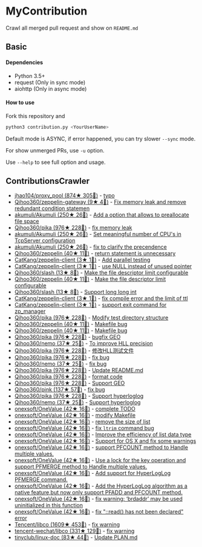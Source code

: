 
# MyContribution

Crawl all merged pull request and show on `README.md`

## Basic

#### Dependencies

 - Python 3.5+
 - request (Only in sync mode)
 - aiohttp (Only in async mode)

#### How to use

Fork this repository and 

```bash
python3 contribution.py <YourUserName>
```

Default mode is ASYNC, if error happened, you can try slower `--sync` mode.

For show unmerged PRs, use `-u` option.

Use `--help` to see full option and usage.

## ContributionsCrawler

- [jhao104/proxy_pool (874★ 305🍴)](https://github.com/jhao104/proxy_pool) - [typo](https://github.com/jhao104/proxy_pool/pulls/42)
- [Qihoo360/zeppelin-gateway (9★ 4🍴)](https://github.com/Qihoo360/zeppelin-gateway) - [Fix memory leak and remove redundant condition statemen](https://github.com/Qihoo360/zeppelin-gateway/pulls/1)
- [akumuli/Akumuli (250★ 26🍴)](https://github.com/akumuli/Akumuli) - [Add a option that allows to preallocate file space](https://github.com/akumuli/Akumuli/pulls/185)
- [Qihoo360/pika (976★ 228🍴)](https://github.com/Qihoo360/pika) - [fix memory leak](https://github.com/Qihoo360/pika/pulls/98)
- [akumuli/Akumuli (250★ 26🍴)](https://github.com/akumuli/Akumuli) - [Set meaningful number of CPU's in TcpServer configuration](https://github.com/akumuli/Akumuli/pulls/184)
- [akumuli/Akumuli (250★ 26🍴)](https://github.com/akumuli/Akumuli) - [fix to clarify the precendence](https://github.com/akumuli/Akumuli/pulls/182)
- [Qihoo360/zeppelin (40★ 11🍴)](https://github.com/Qihoo360/zeppelin) - [return statement is unnecessary](https://github.com/Qihoo360/zeppelin/pulls/6)
- [CatKang/zeppelin-client (3★ 1🍴)](https://github.com/CatKang/zeppelin-client) - [Add parallel testing](https://github.com/CatKang/zeppelin-client/pulls/4)
- [CatKang/zeppelin-client (3★ 1🍴)](https://github.com/CatKang/zeppelin-client) - [use NULL instead of unused pointer](https://github.com/CatKang/zeppelin-client/pulls/3)
- [Qihoo360/slash (13★ 8🍴)](https://github.com/Qihoo360/slash) - [Make the file descriptor limit configurable](https://github.com/Qihoo360/slash/pulls/3)
- [Qihoo360/zeppelin (40★ 11🍴)](https://github.com/Qihoo360/zeppelin) - [Make the file descriptor limit configurable](https://github.com/Qihoo360/zeppelin/pulls/5)
- [Qihoo360/slash (13★ 8🍴)](https://github.com/Qihoo360/slash) - [Support long long int](https://github.com/Qihoo360/slash/pulls/2)
- [CatKang/zeppelin-client (3★ 1🍴)](https://github.com/CatKang/zeppelin-client) - [fix compile error and the limit of ttl](https://github.com/CatKang/zeppelin-client/pulls/2)
- [CatKang/zeppelin-client (3★ 1🍴)](https://github.com/CatKang/zeppelin-client) - [support exit command for zp_manager](https://github.com/CatKang/zeppelin-client/pulls/1)
- [Qihoo360/pika (976★ 228🍴)](https://github.com/Qihoo360/pika) - [Modify test directory structure](https://github.com/Qihoo360/pika/pulls/90)
- [Qihoo360/zeppelin (40★ 11🍴)](https://github.com/Qihoo360/zeppelin) - [Makefile bug](https://github.com/Qihoo360/zeppelin/pulls/4)
- [Qihoo360/zeppelin (40★ 11🍴)](https://github.com/Qihoo360/zeppelin) - [Makefile bug](https://github.com/Qihoo360/zeppelin/pulls/3)
- [Qihoo360/pika (976★ 228🍴)](https://github.com/Qihoo360/pika) - [bugfix GEO](https://github.com/Qihoo360/pika/pulls/77)
- [Qihoo360/nemo (37★ 25🍴)](https://github.com/Qihoo360/nemo) - [To improve HLL precision](https://github.com/Qihoo360/nemo/pulls/8)
- [Qihoo360/pika (976★ 228🍴)](https://github.com/Qihoo360/pika) - [修改HLL测试文件](https://github.com/Qihoo360/pika/pulls/74)
- [Qihoo360/pika (976★ 228🍴)](https://github.com/Qihoo360/pika) - [fix bug](https://github.com/Qihoo360/pika/pulls/72)
- [Qihoo360/nemo (37★ 25🍴)](https://github.com/Qihoo360/nemo) - [fix bug](https://github.com/Qihoo360/nemo/pulls/7)
- [Qihoo360/pika (976★ 228🍴)](https://github.com/Qihoo360/pika) - [Update README.md](https://github.com/Qihoo360/pika/pulls/71)
- [Qihoo360/pika (976★ 228🍴)](https://github.com/Qihoo360/pika) - [format code](https://github.com/Qihoo360/pika/pulls/66)
- [Qihoo360/pika (976★ 228🍴)](https://github.com/Qihoo360/pika) - [Support GEO](https://github.com/Qihoo360/pika/pulls/59)
- [Qihoo360/pink (137★ 57🍴)](https://github.com/Qihoo360/pink) - [fix bug](https://github.com/Qihoo360/pink/pulls/3)
- [Qihoo360/pika (976★ 228🍴)](https://github.com/Qihoo360/pika) - [Support hyperloglog](https://github.com/Qihoo360/pika/pulls/56)
- [Qihoo360/nemo (37★ 25🍴)](https://github.com/Qihoo360/nemo) - [Support hyperloglog](https://github.com/Qihoo360/nemo/pulls/6)
- [onexsoft/OneValue (42★ 16🍴)](https://github.com/onexsoft/OneValue) - [complete TODO](https://github.com/onexsoft/OneValue/pulls/21)
- [onexsoft/OneValue (42★ 16🍴)](https://github.com/onexsoft/OneValue) - [modify Makefile](https://github.com/onexsoft/OneValue/pulls/20)
- [onexsoft/OneValue (42★ 16🍴)](https://github.com/onexsoft/OneValue) - [remove the size of list](https://github.com/onexsoft/OneValue/pulls/19)
- [onexsoft/OneValue (42★ 16🍴)](https://github.com/onexsoft/OneValue) - [fix `ltrim` command bug](https://github.com/onexsoft/OneValue/pulls/17)
- [onexsoft/OneValue (42★ 16🍴)](https://github.com/onexsoft/OneValue) - [Improve the efficiency of list data type](https://github.com/onexsoft/OneValue/pulls/16)
- [onexsoft/OneValue (42★ 16🍴)](https://github.com/onexsoft/OneValue) - [Support for OS X and fix some warnings](https://github.com/onexsoft/OneValue/pulls/15)
- [onexsoft/OneValue (42★ 16🍴)](https://github.com/onexsoft/OneValue) - [support PFCOUNT method to Handle multiple values.](https://github.com/onexsoft/OneValue/pulls/12)
- [onexsoft/OneValue (42★ 16🍴)](https://github.com/onexsoft/OneValue) - [Use a lock for the key operation and support PFMERGE  method  to Handle multiple values.](https://github.com/onexsoft/OneValue/pulls/9)
- [onexsoft/OneValue (42★ 16🍴)](https://github.com/onexsoft/OneValue) - [Add support for HyperLogLog PFMERGE command.](https://github.com/onexsoft/OneValue/pulls/8)
- [onexsoft/OneValue (42★ 16🍴)](https://github.com/onexsoft/OneValue) - [Add the HyperLogLog algorithm as a native feature,but now only support PFADD and PFCOUNT method.](https://github.com/onexsoft/OneValue/pulls/6)
- [onexsoft/OneValue (42★ 16🍴)](https://github.com/onexsoft/OneValue) - [fix warning: ‘brdaddr’ may be used uninitialized in this function](https://github.com/onexsoft/OneValue/pulls/3)
- [onexsoft/OneValue (42★ 16🍴)](https://github.com/onexsoft/OneValue) - [fix "::read() has not been declared" error](https://github.com/onexsoft/OneValue/pulls/1)
- [Tencent/libco (1609★ 453🍴)](https://github.com/Tencent/libco) - [fix warning](https://github.com/Tencent/libco/pulls/1)
- [tencent-wechat/libco (331★ 129🍴)](https://github.com/tencent-wechat/libco) - [fix warning](https://github.com/tencent-wechat/libco/pulls/1)
- [tinyclub/linux-doc (83★ 44🍴)](https://github.com/tinyclub/linux-doc) - [Update PLAN.md](https://github.com/tinyclub/linux-doc/pulls/5)